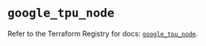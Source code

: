 # `google_tpu_node`

Refer to the Terraform Registry for docs: [`google_tpu_node`](https://registry.terraform.io/providers/hashicorp/google-beta/5.41.0/docs/resources/google_tpu_node).
